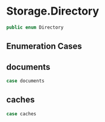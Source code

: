 # Storage.Directory

``` swift
public enum Directory
```

## Enumeration Cases

## documents

``` swift
case documents
```

## caches

``` swift
case caches
```

